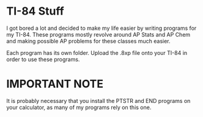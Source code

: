 # TI-84 Stuff

I got bored a lot and decided to make my life easier by writing programs for my 
TI-84. These programs mostly revolve around AP Stats and AP Chem and making 
possible AP problems for these classes much easier.

Each program has its own folder. Upload the .8xp file onto your TI-84 in order
to use these programs.

# IMPORTANT NOTE

It is probably necessary that you install the PTSTR and END programs on your calculator,
as many of my programs rely on this one.